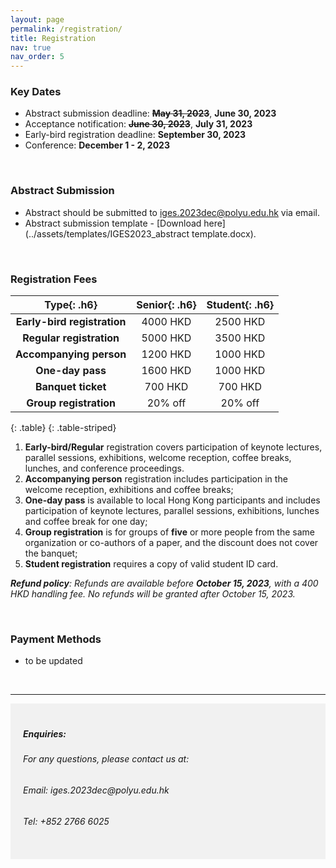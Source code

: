 ```yaml
---
layout: page
permalink: /registration/
title: Registration
nav: true
nav_order: 5
---
```


### Key Dates


* Abstract submission deadline: **~~May 31, 2023~~**, **June 30, 2023**  <br>
* Acceptance notification: **~~June 30, 2023~~**, **July 31, 2023**  <br>
* Early-bird registration deadline: **September 30, 2023** <br>
* Conference: **December 1 - 2, 2023** <br>
  
<br>

### Abstract Submission

* Abstract should be submitted to [iges.2023dec@polyu.edu.hk](mailto:iges.2023dec@polyu.edu.hk) via email. 
* Abstract submission template - [Download here](../assets/templates/IGES2023_abstract template.docx).

<br>

### Registration Fees


| **Type**{: .h6} | **Senior**{: .h6} | **Student**{: .h6} |
| :-----: | :-----: | :-----: |
| **Early-bird registration**| 4000 HKD | 2500 HKD | 
| **Regular registration**| 5000 HKD | 3500 HKD | 
| **Accompanying person**| 1200 HKD | 1000 HKD |
| **One-day pass**| 1600 HKD | 1000 HKD |
| **Banquet ticket**| 700 HKD | 700 HKD |
| **Group registration**| 20% off | 20% off |
{: .table}
{: .table-striped}

1. **Early-bird/Regular** registration covers participation of keynote lectures, parallel sessions, exhibitions, welcome reception, coffee breaks, lunches, and conference proceedings.
2. **Accompanying person** registration includes participation in the welcome reception, exhibitions and coffee breaks;
3. **One-day pass** is available to local Hong Kong participants and includes participation of keynote lectures, parallel sessions, exhibitions, lunches and coffee break for one day;
4. **Group registration** is for groups of **five** or more people from the same organization or co-authors of a paper, and the discount does not cover the banquet;
5. **Student registration** requires a copy of valid student ID card.

***Refund policy**: Refunds are available before **October 15, 2023**, with a 400 HKD handling fee. No refunds will be granted after October 15, 2023.*

<br>

### Payment Methods
 * to be updated




<br>

----
<div style="background-color:rgba(0, 0, 0, 0.0470588);padding:40px 0; vertical-align: ; padding:20px 20px;">
<h5>Enquiries:</h5>
<h6>For any questions, please contact us at: </h6>
<h6>Email: iges.2023dec@polyu.edu.hk</h6>
<h6>Tel: +852 2766 6025</h6>
</div>

